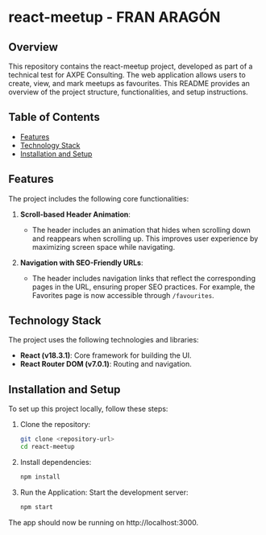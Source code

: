 # react-meetup - FRAN ARAGÓN

## Overview

This repository contains the react-meetup project, developed as part of a technical test for AXPE Consulting. The web application allows users to create, view, and mark meetups as favourites. This README provides an overview of the project structure, functionalities, and setup instructions.

## Table of Contents

- [Features](#features)
- [Technology Stack](#tech-stack)
- [Installation and Setup](#installation-setup)

<a id="features"></a>
## Features

The project includes the following core functionalities:

1. **Scroll-based Header Animation**:
   - The header includes an animation that hides when scrolling down and reappears when scrolling up. This improves user experience by maximizing screen space while navigating.

2. **Navigation with SEO-Friendly URLs**:
   - The header includes navigation links that reflect the corresponding pages in the URL, ensuring proper SEO practices. For example, the Favorites page is now accessible through `/favourites`.

<a id="tech-stack"></a>
## Technology Stack

The project uses the following technologies and libraries:

- **React (v18.3.1)**: Core framework for building the UI.
- **React Router DOM (v7.0.1)**: Routing and navigation.

<a id="installation-setup"></a>
## Installation and Setup

To set up this project locally, follow these steps:

1. Clone the repository:

   ```bash
   git clone <repository-url>
   cd react-meetup

2. Install dependencies:

   ```bash
   npm install

4. Run the Application:
Start the development server:
   ```bash
   npm start

The app should now be running on http://localhost:3000.
